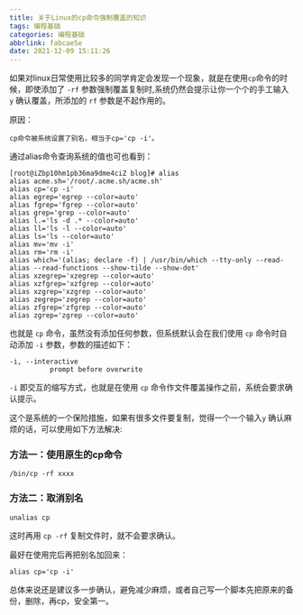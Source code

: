 ```yaml
---
title: 关于Linux的cp命令强制覆盖的知识
tags: 编程基础
categories: 编程基础
abbrlink: fabcae5e
date: 2021-12-09 15:11:26
---
```


如果对linux日常使用比较多的同学肯定会发现一个现象，就是在使用`cp`命令的时候，即使添加了 `-rf` 参数强制覆盖复制时,系统仍然会提示让你一个个的手工输入 `y` 确认覆盖，所添加的 `rf` 参数是不起作用的。

原因：
```
cp命令被系统设置了别名，相当于cp='cp -i'。
```

通过alias命令查询系统的值也可也看到：
```shell
[root@iZbp10hm1pb36ma9dme4ciZ blog]# alias
alias acme.sh='/root/.acme.sh/acme.sh'
alias cp='cp -i'
alias egrep='egrep --color=auto'
alias fgrep='fgrep --color=auto'
alias grep='grep --color=auto'
alias l.='ls -d .* --color=auto'
alias ll='ls -l --color=auto'
alias ls='ls --color=auto'
alias mv='mv -i'
alias rm='rm -i'
alias which='(alias; declare -f) | /usr/bin/which --tty-only --read-alias --read-functions --show-tilde --show-dot'
alias xzegrep='xzegrep --color=auto'
alias xzfgrep='xzfgrep --color=auto'
alias xzgrep='xzgrep --color=auto'
alias zegrep='zegrep --color=auto'
alias zfgrep='zfgrep --color=auto'
alias zgrep='zgrep --color=auto'
```

也就是 `cp` 命令，虽然没有添加任何参数，但系统默认会在我们使用 `cp` 命令时自动添加 `-i` 参数，参数的描述如下：

```
-i, --interactive
          prompt before overwrite
```

`-i` 即交互的缩写方式，也就是在使用 `cp` 命令作文件覆盖操作之前，系统会要求确认提示。

这个是系统的一个保险措施，如果有很多文件要复制，觉得一个一个输入`y` 确认麻烦的话，可以使用如下方法解决:

### 方法一：使用原生的cp命令

```shell
/bin/cp -rf xxxx
```

### 方法二：取消别名

```shell
unalias cp
```

这时再用 `cp -rf` 复制文件时，就不会要求确认。

最好在使用完后再把别名加回来：

```shell
alias cp='cp -i'
```

总体来说还是建议多一步确认，避免减少麻烦，或者自己写一个脚本先把原来的备份，删除，再cp，安全第一。
